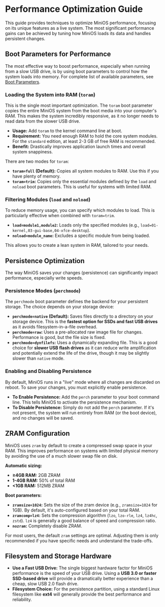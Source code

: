 # Performance Optimization Guide

This guide provides techniques to optimize MiniOS performance, focusing on its unique features as a live system. The most significant performance gains can be achieved by tuning how MiniOS loads its data and handles persistent changes.

## Boot Parameters for Performance

The most effective way to boost performance, especially when running from a slow USB drive, is by using boot parameters to control how the system loads into memory. For complete list of available parameters, see [Boot Parameters](Boot-Parameters.md).

### Loading the System into RAM (`toram`)

This is the single most important optimization. The `toram` boot parameter copies the entire MiniOS system from the boot media into your computer's RAM. This makes the system incredibly responsive, as it no longer needs to read data from the slower USB drive.

- **Usage:** Add `toram` to the kernel command line at boot.
- **Requirement:** You need enough RAM to hold the core system modules. For the `standard` edition, at least 2-3 GB of free RAM is recommended.
- **Benefit:** Drastically improves application launch times and overall system snappiness.

There are two modes for `toram`:

- **`toram=full` (Default):** Copies all system modules to RAM. Use this if you have plenty of memory.
- **`toram=trim`:** Copies only the essential modules defined by the `load` and `noload` boot parameters. This is useful for systems with limited RAM.

### Filtering Modules (`load` and `noload`)

To reduce memory usage, you can specify which modules to load. This is particularly effective when combined with `toram=trim`.

- **`load=module1,module2`:** Loads only the specified modules (e.g., `load=01-kernel,03-gui-base,04-xfce-desktop`).
- **`noload=module_name`:** Excludes a specific module from being loaded.

This allows you to create a lean system in RAM, tailored to your needs.

## Persistence Optimization

The way MiniOS saves your changes (persistence) can significantly impact performance, especially write speeds.

### Persistence Modes (`perchmode`)

The `perchmode` boot parameter defines the backend for your persistent storage. The choice depends on your storage device:

- **`perchmode=native` (Default):** Saves files directly to a directory on your storage device. This is the **fastest option for SSDs and fast USB drives** as it avoids filesystem-in-a-file overhead.
- **`perchmode=raw`:** Uses a pre-allocated raw image file for changes. Performance is good, but the file size is fixed.
- **`perchmode=dynfilefs`:** Uses a dynamically expanding file. This is a good choice for **slower USB flash drives** as it can reduce write amplification and potentially extend the life of the drive, though it may be slightly slower than `native` mode.

### Enabling and Disabling Persistence

By default, MiniOS runs in a "live" mode where all changes are discarded on reboot. To save your changes, you must explicitly enable persistence.

- **To Enable Persistence:** Add the `perch` parameter to your boot command line. This tells MiniOS to activate the persistence mechanism.
- **To Disable Persistence:** Simply do not add the `perch` parameter. If it's not present, the system will run entirely from RAM (or the boot device), and no changes will be saved.

## ZRAM Configuration

MiniOS uses `zram` by default to create a compressed swap space in your RAM. This improves performance on systems with limited physical memory by avoiding the use of a much slower swap file on disk.

**Automatic sizing:**
- **≥4GB RAM:** 2GB ZRAM
- **1-4GB RAM:** 50% of total RAM  
- **<1GB RAM:** 512MB ZRAM

**Boot parameters:**
- **`zramsize=1024`:** Sets the size of the zram device (e.g., `zramsize=1024` for 1GB). By default, it's auto-configured based on your total RAM.
- **`zramcomp=lz4`:** Sets the compression algorithm (`lzo`, `lzo-rle`, `lz4`, `lz4hc`, `zstd`). `lz4` is generally a good balance of speed and compression ratio.
- **`nozram`:** Completely disable ZRAM.

For most users, the default `zram` settings are optimal. Adjusting them is only recommended if you have specific needs and understand the trade-offs.

## Filesystem and Storage Hardware

- **Use a Fast USB Drive:** The single biggest hardware factor for MiniOS performance is the speed of your USB drive. Using a **USB 3.0 or faster SSD-based drive** will provide a dramatically better experience than a cheap, slow USB 2.0 flash drive.
- **Filesystem Choice:** For the persistence partition, using a standard Linux filesystem like **ext4** will generally provide the best performance and reliability.